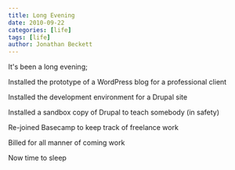 ```yaml
---
title: Long Evening
date: 2010-09-22
categories: [life]
tags: [life]
author: Jonathan Beckett
---
```


It's been a long evening;

Installed the prototype of a WordPress blog for a professional client

Installed the development environment for a Drupal site

Installed a sandbox copy of Drupal to teach somebody (in safety)

Re-joined Basecamp to keep track of freelance work

Billed for all manner of coming work

Now time to sleep